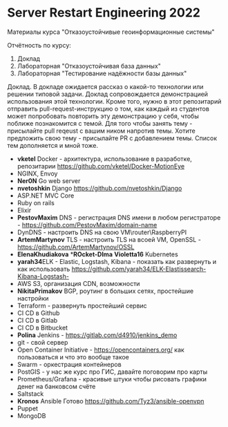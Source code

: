 # Server Restart Engineering 2022
Материалы курса "Отказоустойчивые геоинформационные системы"

Отчётность по курсу:
1. Доклад
2. Лабораторная "Отказоустойчивая база данных"
3. Лабораторная "Тестирование надёжности базы данных"


Доклад.
В докладе ожидается рассказ о какой-то технологии или решении типовой задачи. Доклад сопровождается демонстрацией использования этой технологии. Кроме того, нужно в этот репозитарий отправить pull-request-инструкцию о том, как каждый из студентов может попробовать повторить эту демонстрацию у себя, чтобы поближе познакомится с темой. Для того чтобы занять тему - присылайте pull reqeust с вашим ником напротив темы. Хотите предложить свою тему - присылайте PR с добавлением темы. Список тем дополняется и мной тоже.

* **vketel** Docker - архитектура, использование в разработке, репозитарии https://github.com/vketel/Docker-MotionEye
* NGINX, Envoy
* **Ner0N** Go web server
* **nvetoshkin** Django https://github.com/nvetoshkin/Django
* ASP.NET MVC Core
* Ruby on rails
* Elixir
* **PestovMaxim** DNS - регистрация DNS имени в любом регистраторе - https://github.com/PestovMaxim/domain-name
* DynDNS - настроить DNS на свою VM\router\RaspberryPI
* **ArtemMartynov** TLS - настроить TLS на всоей VM, OpenSSL - https://github.com/ArtemMartynov/OSSL
* **ElenaKhudiakova** ***ROcket-DIma** **Violetta16** Kubernetes
* **yarah34**ELK - Elastic, Logstash, Kibana - показать как развернуть и как использовать <https://github.com/yarah34/ELK-Elastissearch-Kibana-Logstash->
* AWS S3, организация CDN, возможности
* **NikitaPrimakov** BGP, роутинг в больших сетях, простейшие настройки
* Terraform - развернуть простейший сервис
* CI CD в Github
* CI CD в Gitlab
* CI CD в Bitbucket
* **Polina** Jenkins - https://gitlab.com/d4910/jenkins_demo
* git - свой сервер
* Open Container Initiative - https://opencontainers.org/ как пользоваться и что это вообще такое
* Swarm - оркестрация контейнеров
* PostGIS - у нас же курс про ГИС, давайте поговорим про карты
* Prometheus/Grafana - красивые штуки чтобы рисовать графики денег на банковсом счёте
* Saltstack
* **Kronos** Ansible  Готово https://github.com/Tyz3/ansible-openvpn
* Puppet
* MongoDB
